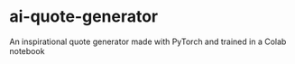 # ai-quote-generator
An inspirational quote generator made with PyTorch and trained in a Colab notebook
